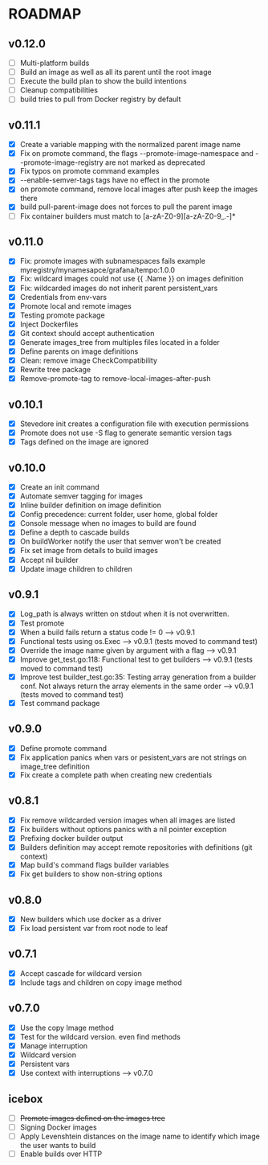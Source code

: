 # ROADMAP

## v0.12.0
- [ ] Multi-platform builds
- [ ] Build an image as well as all its parent until the root image
- [ ] Execute the build plan to show the build intentions
- [ ] Cleanup compatibilities
- [ ] build tries to pull from Docker registry by default

## v0.11.1
- [x] Create a variable mapping with the normalized parent image name
- [x] Fix on promote command, the flags --promote-image-namespace and --promote-image-registry are not marked as deprecated
- [x] Fix typos on promote command examples
- [x] --enable-semver-tags tags have no effect in the promote
- [x] on promote command, remove local images after push keep the images there
- [x] build pull-parent-image does not forces to pull the parent image
- [ ] Fix container builders must match to [a-zA-Z0-9][a-zA-Z0-9_.-]*

## v0.11.0
- [x] Fix: promote images with subnamespaces fails example myregistry/mynamesapce/grafana/tempo:1.0.0
- [x] Fix: wildcard images could not use {{ .Name }} on images definition
- [x] Fix: wildcarded images do not inherit parent persistent_vars
- [x] Credentials from env-vars
- [x] Promote local and remote images
- [x] Testing promote package
- [x] Inject Dockerfiles
- [x] Git context should accept authentication
- [x] Generate images_tree from multiples files located in a folder
- [x] Define parents on image definitions
- [x] Clean: remove image CheckCompatibility
- [x] Rewrite tree package
- [x] Remove-promote-tag to remove-local-images-after-push

## v0.10.1
- [x] Stevedore init creates a configuration file with execution permissions
- [x] Promote does not use -S flag to generate semantic version tags
- [x] Tags defined on the image are ignored

## v0.10.0
- [x] Create an init command
- [x] Automate semver tagging for images
- [x] Inline builder definition on image definition
- [x] Config precedence: current folder, user home, global folder
- [x] Console message when no images to build are found
- [x] Define a depth to cascade builds
- [x] On buildWorker notify the user that semver won't be created
- [x] Fix set image from details to build images
- [x] Accept nil builder
- [x] Update image children to children

## v0.9.1
- [x] Log_path is always written on stdout when it is not overwritten.
- [x] Test promote
- [x] When a build fails return a status code != 0 --> v0.9.1
- [x] Functional tests using os.Exec --> v0.9.1 (tests moved to command test)
- [x] Override the image name given by argument with a flag --> v0.9.1
- [x] Improve get_test.go:118: Functional test to get builders --> v0.9.1 (tests moved to command test)
- [x] Improve test builder_test.go:35: Testing array generation from a builder conf. Not always return the array elements in the same order --> v0.9.1 (tests moved to command test)
- [x] Test command package

## v0.9.0
- [x] Define promote command
- [x] Fix application panics when vars or pesistent_vars are not strings on image_tree definition
- [x] Fix create a complete path when creating new credentials

## v0.8.1
- [x] Fix remove wildcarded version images when all images are listed  
- [x] Fix builders without options panics with a nil pointer exception
- [x] Prefixing docker builder output
- [x] Builders definition may accept remote repositories with definitions (git context)
- [x] Map build's command flags builder variables
- [x] Fix get builders to show non-string options

## v0.8.0
- [x] New builders which use docker as a driver
- [x] Fix load persistent var from root node to leaf

## v0.7.1
- [x] Accept cascade for wildcard version
- [x] Include tags and children on copy image method

## v0.7.0
- [x] Use the copy Image method
- [x] Test for the wildcard version. even find methods
- [x] Manage interruption
- [x] Wildcard version
- [x] Persistent vars
- [x] Use context with interruptions --> v0.7.0

## icebox
- [ ] ~~Promote images defined on the images tree~~
- [ ] Signing Docker images
- [ ] Apply Levenshtein distances on the image name to identify which image the user wants to build
- [ ] Enable builds over HTTP
